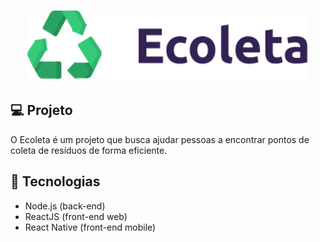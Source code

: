 <h1 align="center">
    <img alt="DevRadar" title="#delicinha" src=".github/logo.svg" width="450px" />
</h1>

## 💻 Projeto
O Ecoleta é um projeto que busca ajudar pessoas a encontrar pontos de coleta de resíduos de forma eficiente.

## 🚀 Tecnologias
- Node.js (back-end)
- ReactJS (front-end web)
- React Native (front-end mobile)
